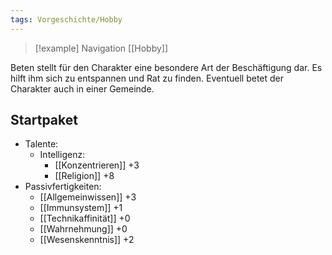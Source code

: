 ```yaml
---
tags: Vorgeschichte/Hobby
---
```

> [!example] Navigation 
>  [[Hobby]]

Beten stellt für den Charakter eine besondere Art der Beschäftigung dar. Es hilft ihm sich zu entspannen und Rat zu finden. Eventuell betet der Charakter auch in einer Gemeinde.


## Startpaket
- Talente:
	- Intelligenz:
		- [[Konzentrieren]] +3
		- [[Religion]] +8
- Passivfertigkeiten:
	- [[Allgemeinwissen]] +3
	- [[Immunsystem]] +1
	- [[Technikaffinität]] +0
	- [[Wahrnehmung]] +0
	- [[Wesenskenntnis]] +2